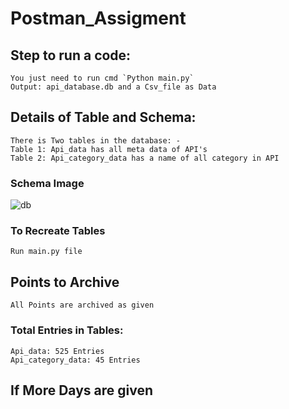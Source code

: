 # Postman_Assigment
## Step to run a code:
    You just need to run cmd `Python main.py` 
    Output: api_database.db and a Csv_file as Data
## Details of Table and Schema:
    There is Two tables in the database: -
	Table 1: Api_data has all meta data of API's
   	Table 2: Api_category_data has a name of all category in API

### Schema Image
![db](https://user-images.githubusercontent.com/65850757/131217079-9eb8e39a-6cb4-4d8e-83fd-41a87d7f7358.png)

### To Recreate Tables 
    Run main.py file

## Points to Archive
    All Points are archived as given
### Total Entries in Tables:
    Api_data: 525 Entries
    Api_category_data: 45 Entries

## If More Days are given 
    
